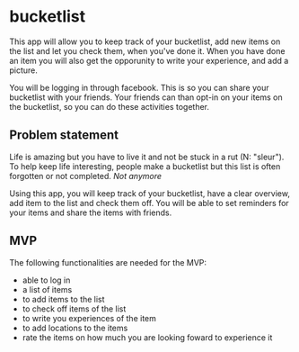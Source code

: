 # bucketlist
This app will allow you to keep track of your bucketlist, add new items on the list and let you check them, when you've done it.
When you have done an item you will also get the opporunity to write your experience, and add a picture.

You will be logging in through facebook. This is so you can share your bucketlist with your friends. Your friends can than opt-in on your items on the bucketlist, so you can do these activities together.

## Problem statement
Life is amazing but you have to live it and not be stuck in a rut (N: "sleur"). To help keep life interesting, people make a bucketlist but this list is often forgotten or not completed.
*Not anymore*

Using this app, you will keep track of your bucketlist, have a clear overview, add item to the list and check them off. You will be able to set reminders for your items and share the items with friends. 

## MVP
The following functionalities are needed for the MVP:
* able to log in
* a list of items
* to add items to the list
* to check off items of the list
* to write you experiences of the item
* to add locations to the items
* rate the items on how much you are looking foward to experience it




